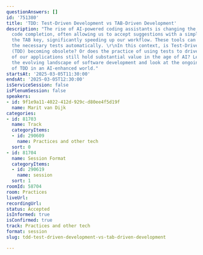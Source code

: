 ```yaml
---
questionAnswers: []
id: '751380'
title: 'TDD: Test-Driven Development vs TAB-Driven Development'
description: "The rise of AI-powered coding assistants is changing the way we approach
  code completion, often allowing us to accept suggestions with a simple press of
  the TAB key, significantly speeding up our workflow. These tools can even generate
  the necessary tests automatically. \r\nIn this context, is Test-Driven Development
  (TDD) becoming obsolete? Or does the practice of using tests to drive the design
  of our applications still hold substantial value in the age of AI? Let's explore
  the evolving landscape of software development and look at the ongoing relevance
  of TDD in an AI-enhanced world."
startsAt: '2025-03-05T11:30:00'
endsAt: '2025-03-05T12:30:00'
isServiceSession: false
isPlenumSession: false
speakers:
- id: 9f1e9a11-4022-412d-929c-d80ee4f5d19f
  name: Marit van Dijk
categories:
- id: 81703
  name: Track
  categoryItems:
  - id: 290609
    name: Practices and other tech
  sort: 0
- id: 81704
  name: Session Format
  categoryItems:
  - id: 290619
    name: session
  sort: 1
roomId: 58704
room: Practices
liveUrl:
recordingUrl:
status: Accepted
isInformed: true
isConfirmed: true
track: Practices and other tech
format: session
slug: tdd-test-driven-development-vs-tab-driven-development

---
```

